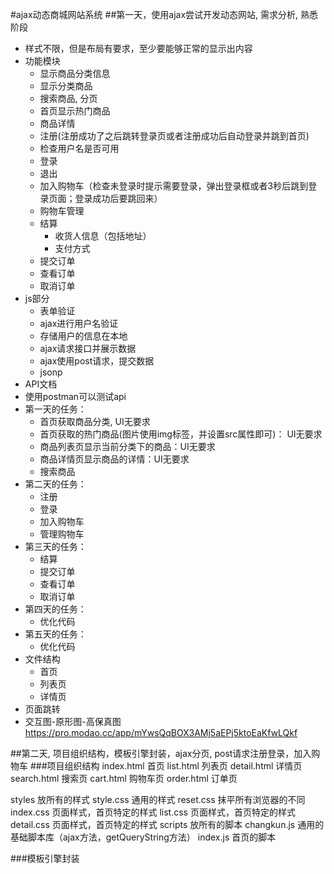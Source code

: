 #ajax动态商城网站系统
##第一天，使用ajax尝试开发动态网站, 需求分析, 熟悉阶段
- 样式不限，但是布局有要求，至少要能够正常的显示出内容
- 功能模块
  - 显示商品分类信息
  - 显示分类商品
  - 搜索商品, 分页
  - 首页显示热门商品
  - 商品详情
  - 注册(注册成功了之后跳转登录页或者注册成功后自动登录并跳到首页)
  - 检查用户名是否可用
  - 登录
  - 退出
  - 加入购物车（检查未登录时提示需要登录，弹出登录框或者3秒后跳到登录页面；登录成功后要跳回来）
  - 购物车管理
  - 结算
    - 收货人信息（包括地址）
    - 支付方式
  - 提交订单
  - 查看订单
  - 取消订单
- js部分
  - 表单验证
  - ajax进行用户名验证
  - 存储用户的信息在本地
  - ajax请求接口并展示数据
  - ajax使用post请求，提交数据
  - jsonp
- API文档
- 使用postman可以测试api
- 第一天的任务：
  - 首页获取商品分类, UI无要求
  - 首页获取的热门商品(图片使用img标签，并设置src属性即可)： UI无要求
  - 商品列表页显示当前分类下的商品：UI无要求
  - 商品详情页显示商品的详情：UI无要求
  - 搜索商品
- 第二天的任务：
  - 注册
  - 登录
  - 加入购物车
  - 管理购物车
- 第三天的任务：
  - 结算
  - 提交订单
  - 查看订单
  - 取消订单
- 第四天的任务：
  - 优化代码
- 第五天的任务：
  - 优化代码
- 文件结构
  - 首页
  - 列表页
  - 详情页
- 页面跳转
- 交互图-原形图-高保真图 https://pro.modao.cc/app/mYwsQqBOX3AMj5aEPj5ktoEaKfwLQkf


##第二天, 项目组织结构，模板引擎封装，ajax分页, post请求注册登录，加入购物车
###项目组织结构
index.html 首页
list.html 列表页
detail.html 详情页
search.html 搜索页
cart.html 购物车页
order.html 订单页

styles 放所有的样式
  style.css 通用的样式
  reset.css 抹平所有浏览器的不同
  index.css 页面样式，首页特定的样式
  list.css 页面样式，首页特定的样式
  detail.css 页面样式，首页特定的样式
scripts 放所有的脚本
  changkun.js 通用的基础脚本库（ajax方法，getQueryString方法）
  index.js 首页的脚本

###模板引擎封装
